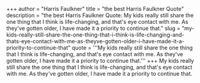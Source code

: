 +++
author = "Harris Faulkner"
title = "the best Harris Faulkner Quote"
description = "the best Harris Faulkner Quote: My kids really still share the one thing that I think is life-changing, and that's eye contact with me. As they've gotten older, I have made it a priority to continue that."
slug = "my-kids-really-still-share-the-one-thing-that-i-think-is-life-changing-and-thats-eye-contact-with-me-as-theyve-gotten-older-i-have-made-it-a-priority-to-continue-that"
quote = '''My kids really still share the one thing that I think is life-changing, and that's eye contact with me. As they've gotten older, I have made it a priority to continue that.'''
+++
My kids really still share the one thing that I think is life-changing, and that's eye contact with me. As they've gotten older, I have made it a priority to continue that.
